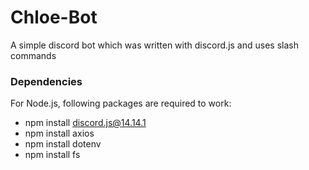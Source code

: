 # Chloe-Bot
A simple discord bot which was written with discord.js and uses slash commands

### Dependencies
For Node.js, following packages are required to work:
- npm install discord.js@14.14.1
- npm install axios
- npm install dotenv
- npm install fs
